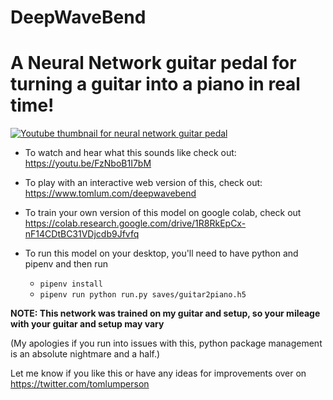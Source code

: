 # DeepWaveBend
# A Neural Network guitar pedal for turning a guitar into a piano in real time!

[![Youtube thumbnail for neural network guitar pedal](https://misc-images-tom-lum.s3.ca-central-1.amazonaws.com/thumbnail.png)](https://youtu.be/FzNboB1I7bM)

- To watch and hear what this sounds like check out: https://youtu.be/FzNboB1I7bM

- To play with an interactive web version of this, check out: https://www.tomlum.com/deepwavebend

- To train your own version of this model on google colab, check out https://colab.research.google.com/drive/1R8RkEpCx-nF14CDtBC31VDjcdb9Jfvfq


- To run this model on your desktop, you'll need to have python and pipenv and then run
  - `pipenv install`
  - `pipenv run python run.py saves/guitar2piano.h5`

**NOTE: This network was trained on my guitar and setup, so your mileage with your guitar and setup may vary**

(My apologies if you run into issues with this, python package management is an absolute nightmare and a half.)

Let me know if you like this or have any ideas for improvements over on https://twitter.com/tomlumperson
